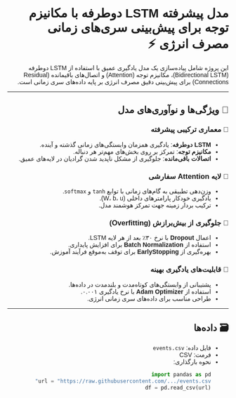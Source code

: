 <div dir="rtl" style="font-family: Arial;">

# مدل پیشرفته LSTM دوطرفه با مکانیزم توجه برای پیش‌بینی سری‌های زمانی مصرف انرژی ⚡

این پروژه شامل پیاده‌سازی یک مدل یادگیری عمیق با استفاده از LSTM دوطرفه (Bidirectional LSTM)، مکانیزم توجه (Attention) و اتصال‌های باقیمانده (Residual Connections) برای پیش‌بینی دقیق مصرف انرژی بر پایه داده‌های سری زمانی است.

---

## 🚀 ویژگی‌ها و نوآوری‌های مدل

### 🔹 معماری ترکیبی پیشرفته
- **LSTM دوطرفه**: یادگیری همزمان وابستگی‌های زمانی گذشته و آینده.
- **مکانیزم توجه**: تمرکز بر روی بخش‌های مهم‌تر هر دنباله.
- **اتصالات باقی‌مانده**: جلوگیری از مشکل ناپدید شدن گرادیان در لایه‌های عمیق.

### 🔹 لایه Attention سفارشی
- وزن‌دهی تطبیقی به گام‌های زمانی با توابع `tanh` و `softmax`.
- یادگیری خودکار پارامترهای داخلی (W، b، u).
- ترکیب بردار زمینه جهت تمرکز هوشمند مدل.

### 🔹 جلوگیری از بیش‌برازش (Overfitting)
- اعمال **Dropout** با نرخ ۳۰٪ بعد از هر لایه LSTM.
- استفاده از **Batch Normalization** برای افزایش پایداری.
- بهره‌گیری از **EarlyStopping** برای توقف به‌موقع فرآیند آموزش.

### 🔹 قابلیت‌های یادگیری بهینه
- پشتیبانی از وابستگی‌های کوتاه‌مدت و بلندمدت در داده‌ها.
- استفاده از **Adam Optimizer** با نرخ یادگیری ۰.۰۰۱.
- طراحی مناسب برای داده‌های سری زمانی انرژی.

---

## 🗃️ داده‌ها

- فایل داده: `events.csv`
- فرمت: CSV
- نحوه بارگذاری:
  ```python
  import pandas as pd
  url = "https://raw.githubusercontent.com/.../events.csv"
  df = pd.read_csv(url)


